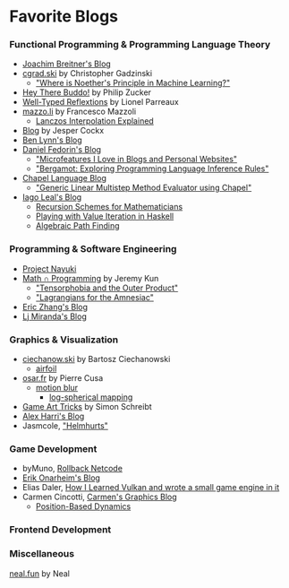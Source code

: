 # Favorite Blogs

### Functional Programming & Programming Language Theory

* [Joachim Breitner's Blog](https://www.joachim-breitner.de/blog)
* [cgrad.ski](https://cgad.ski/) by Christopher Gadzinski
  * ["Where is Noether's Principle in Machine Learning?"](https://cgad.ski/blog/where-is-noethers-principle-in-machine-learning.html)
* [Hey There Buddo!](https://www.philipzucker.com/) by Philip Zucker
* [Well-Typed Reflextions](https://lptk.github.io/) by Lionel Parreaux
* [mazzo.li](https://mazzo.li/archive.html) by Francesco Mazzoli
  * [Lanczos Interpolation Explained](https://www.jeremykun.com/2013/11/30/lagrangians-for-the-amnesiac/)
* [Blog](https://jesper.sikanda.be/blog.html) by Jesper Cockx
* [Ben Lynn's Blog](https://crypto.stanford.edu/~blynn/compiler/)
* [Daniel Fedorin's Blog](https://danilafe.com/blog)
  * ["Microfeatures I Love in Blogs and Personal Websites"](https://danilafe.com/blog/blog_microfeatures/)
  * ["Bergamot:  Exploring Programming Language Inference Rules"](https://danilafe.com/blog/bergamot/)
* [Chapel Language Blog](https://chapel-lang.org/blog/)
  * ["Generic Linear Multistep Method Evaluator using Chapel"](https://chapel-lang.org/blog/posts/linear-multistep/)
* [Iago Leal's Blog](https://iagoleal.com)
  * [Recursion Schemes for Mathematicians](https://iagoleal.com/posts/recursion-schemes/)
  * [Playing with Value Iteration in Haskell](https://iagoleal.com/posts/value-iteration-haskell/)
  * [Algebraic Path Finding](https://iagoleal.com/posts/algebraic-path/)

### Programming & Software Engineering

* [Project Nayuki](https://www.nayuki.io/)
* [Math ∩ Programming](https://www.jeremykun.com/) by Jeremy Kun
  * ["Tensorphobia and the Outer Product"](https://www.jeremykun.com/2016/03/28/tensorphobia-outer-product/)
  * ["Lagrangians for the Amnesiac"](https://www.jeremykun.com/2013/11/30/lagrangians-for-the-amnesiac/)
* [Eric Zhang's Blog](https://www.ekzhang.com/projects)
* [Lj Miranda's Blog](https://ljvmiranda921.github.io/)

### Graphics & Visualization

* [ciechanow.ski](https://ciechanow.ski/) by Bartosz Ciechanowski
  * [airfoil](https://ciechanow.ski/)
* [osar.fr](https://www.osar.fr/) by Pierre Cusa
  * [motion blur](https://www.osar.fr/notes/motionblur/)
	* [log-spherical mapping](https://www.osar.fr/notes/logspherical/)
* [Game Art Tricks](http://simonschreibt.de/game-art-tricks/) by Simon Schreibt
* [Alex Harri's Blog](https://alexharri.com/blog/planes)
* Jasmcole, ["Helmhurts"](https://jasmcole.com/2014/08/25/helmhurts/)

### Game Development

* byMuno, [Rollback Netcode](https://bymuno.com/post/rollback)
* [Erik Onarheim's Blog](https://erikonarheim.com/posts/)
* Elias Daler, [How I Learned Vulkan and wrote a small game engine in it](https://edw.is/learning-vulkan/)
* Carmen Cincotti, [Carmen's Graphics Blog](https://carmencincotti.com/2022-07-11/position-based-dynamics/)
  * [Position-Based Dynamics](https://carmencincotti.com/2022-07-11/position-based-dynamics/)

### Frontend Development

### Miscellaneous

[neal.fun](https://neal.fun/) by Neal